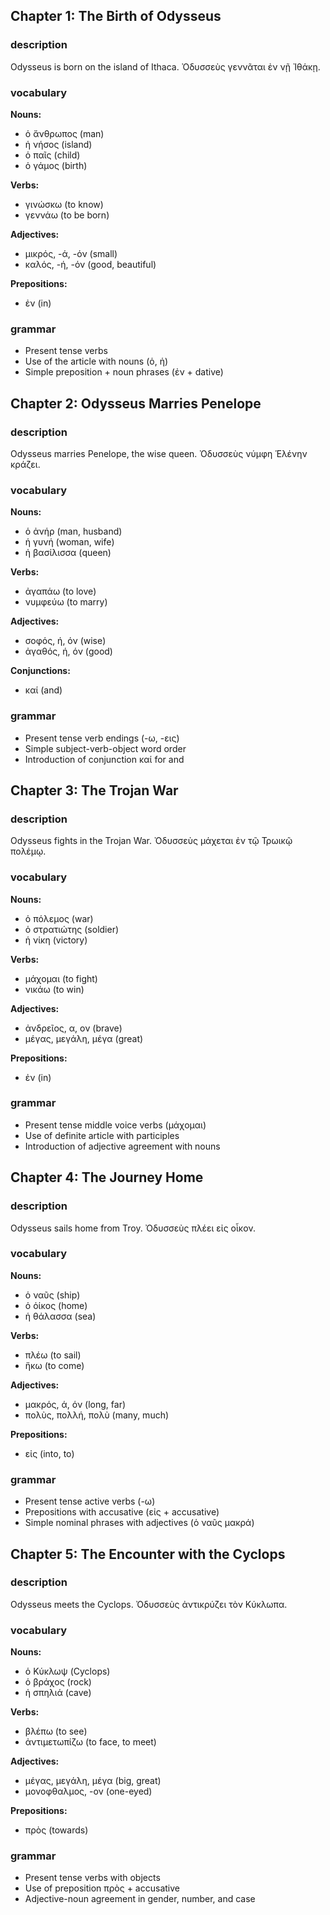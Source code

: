 ## Chapter 1: The Birth of Odysseus

### description

Odysseus is born on the island of Ithaca. Ὀδυσσεὺς γεννᾶται ἐν νῇ Ἰθάκῃ.

### vocabulary

**Nouns:**

- ὁ ἄνθρωπος (man)
- ἡ νήσος (island)
- ὁ παῖς (child)
- ὁ γάμος (birth)

**Verbs:**

- γινώσκω (to know)
- γεννάω (to be born)

**Adjectives:**

- μικρός, -ά, -όν (small)
- καλός, -ή, -όν (good, beautiful)

**Prepositions:**

- ἐν (in)

### grammar

- Present tense verbs
- Use of the article with nouns (ὁ, ἡ)
- Simple preposition + noun phrases (ἐν + dative)

## Chapter 2: Odysseus Marries Penelope

### description

Odysseus marries Penelope, the wise queen. Ὀδυσσεὺς νύμφη Ἑλένην κράζει.

### vocabulary

**Nouns:**

- ὁ ἀνήρ (man, husband)
- ἡ γυνή (woman, wife)
- ἡ βασίλισσα (queen)

**Verbs:**

- ἀγαπάω (to love)
- νυμφεύω (to marry)

**Adjectives:**

- σοφός, ή, όν (wise)
- ἀγαθός, ή, όν (good)

**Conjunctions:**

- καί (and)

### grammar

- Present tense verb endings (-ω, -εις)
- Simple subject-verb-object word order
- Introduction of conjunction καί for and

## Chapter 3: The Trojan War

### description

Odysseus fights in the Trojan War. Ὀδυσσεὺς μάχεται ἐν τῷ Τρωικῷ πολέμῳ.

### vocabulary

**Nouns:**

- ὁ πόλεμος (war)
- ὁ στρατιώτης (soldier)
- ἡ νίκη (victory)

**Verbs:**

- μάχομαι (to fight)
- νικάω (to win)

**Adjectives:**

- ἀνδρεῖος, α, ον (brave)
- μέγας, μεγάλη, μέγα (great)

**Prepositions:**

- ἐν (in)

### grammar

- Present tense middle voice verbs (μάχομαι)
- Use of definite article with participles
- Introduction of adjective agreement with nouns

## Chapter 4: The Journey Home

### description

Odysseus sails home from Troy. Ὀδυσσεὺς πλέει εἰς οἶκον.

### vocabulary

**Nouns:**

- ὁ ναῦς (ship)
- ὁ ὁίκος (home)
- ἡ θάλασσα (sea)

**Verbs:**

- πλέω (to sail)
- ἥκω (to come)

**Adjectives:**

- μακρός, ά, όν (long, far)
- πολὺς, πολλή, πολὺ (many, much)

**Prepositions:**

- εἰς (into, to)

### grammar

- Present tense active verbs (-ω)
- Prepositions with accusative (εἰς + accusative)
- Simple nominal phrases with adjectives (ὁ ναῦς μακρά)

## Chapter 5: The Encounter with the Cyclops

### description

Odysseus meets the Cyclops. Ὀδυσσεὺς ἀντικρύζει τὸν Κύκλωπα.

### vocabulary

**Nouns:**

- ὁ Κύκλωψ (Cyclops)
- ὁ βράχος (rock)
- ἡ σπηλιά (cave)

**Verbs:**

- βλέπω (to see)
- ἀντιμετωπίζω (to face, to meet)

**Adjectives:**

- μέγας, μεγάλη, μέγα (big, great)
- μονοφθαλμος, -ον (one-eyed)

**Prepositions:**

- πρὸς (towards)

### grammar

- Present tense verbs with objects
- Use of preposition πρὸς + accusative
- Adjective-noun agreement in gender, number, and case
